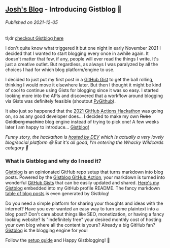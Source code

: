 <!--
post_description: Introducing Gistblog 🎉: Blog your little ❤️ out using GitHub Gists
-->
[Josh's Blog](https://github.com/seajoshc) - Introducing Gistblog 🎉
---

###### Published on 2021-12-05

tl;dr [checkout Gistblog here](https://github.com/seajoshc/gistblog) 

I don't quite know what triggered it but one night in early November 2021 I decided that I wanted to start blogging every once in awhile again. It doesn't matter that few, if any, people will ever read the things I write. It's just a creative outlet. But regardless, as always I was paralyzed by all the choices I had for which blog platform/engine to use. 

I decided to just put my first post in a [GitHub Gist](https://gist.github.com/) to get the ball rolling, thinking I would move it elsewhere later. But then I thought it might be kind of cool to continue using Gists for blogging since it was so easy. I started looking more into the APIs and discovered that a workflow around blogging via Gists was definitely feasible (shoutout [PyGithub](https://github.com/PyGithub/PyGithub)). 

It also just so happened that the [2021 GitHub Actions Hackathon](https://dev.to/devteam/join-us-for-the-2021-github-actions-hackathon-on-dev-4hn4) was going on, so as any good developer does... I decided to make my own ~~Rube Goldberg machine~~ blog engine instead of trying to pick one! A few weeks later I am happy to introduce... [Gistblog!](https://github.com/seajoshc/gistblog) 

*Funny story, the hackathon is [hosted by DEV](https://dev.to/) which is actually a very lovely blog/social platform 😅 But it's all good, I'm entering the Whacky Wildcards category 🤣*

### What is Gistblog and why do I need it?

[Gistblog](https://github.com/seajoshc/gistblog#setup) is an opinionated GitHub repo setup that turns markdown into blog posts. Powered by the [Gistblog GitHub Action](https://github.com/seajoshc/gistblog-action#readme), your markdown is turned into wonderful [GitHub Gists](https://gist.github.com/) that can be easily updated and shared. [Here's my Gistblog](https://github.com/seajoshc) embedded into my GitHub profile README. The fancy markdown [table of blog posts](https://gist.github.com/seajoshc/d898750deca042b9b241ad8b79bcac96) is even generated by Gistblog!

Do you need a simple platform for sharing your thoughts and ideas with the internet? Have you ever wanted an easy way to turn some plaintext into a blog post? Don't care about things like SEO, monetization, or having a fancy looking website? Is "indefinitely free" your desired monthly cost of hosting your own blog where all the content is yours? Already a big GitHub fan? [Gistblog](https://github.com/seajoshc/gistblog#setup) is the blogging engine for you!

Follow the [setup guide](https://github.com/seajoshc/gistblog#setup) and Happy Gistblogging! 🎉
